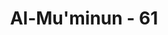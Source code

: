 ---
title: "Al-Mu'minun - 61"
no: 61
arabic_no: ٦١
ayah: اُولٰۤىِٕكَ يُسَارِعُوْنَ فِى الْخَيْرٰتِ وَهُمْ لَهَا سٰبِقُوْنَ
translation: "mereka itu bersegera dalam kebaikan-kebaikan, dan merekalah orang-orang yang lebih dahulu memperolehnya."
tafsir: "Ayat ini menegaskan bahwa orang-orang yang mempunyai sifat-sifat tersebut, selalu bersegera berbuat kebaikan bila ada kesempatan untuk itu dan selalu berupaya agar amal baiknya selalu bertambah. Baru saja ia selesai melaksanakan amal yang baik ia ingin agar dapat segera berbuat amal yang lain dan demikianlah seterusnya. Orang yang demikian sifatnya akan diberi pahala oleh Allah amalnya yang baik di dunia maupun di akhirat seperti yang pernah diberikan kepada Nabi Ibrahim yang tersebut dalam firman-Nya:\n\nDan Kami berikan kepadanya kebaikan di dunia, dan sesungguhnya di akhirat dia termasuk orang yang saleh. (an-Nahl/16: 122)\n\nDan firman-Nya:\n\nMaka Allah memberi mereka pahala di dunia dan pahala yang baik di akhirat. Dan Allah mencintai orang-orang yang berbuat kebaikan. (Ali 'Imran/3: 148)"
---